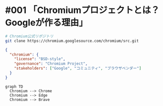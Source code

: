 # #001 「Chromiumプロジェクトとは？Googleが作る理由」

```bash
# Chromium公式リポジトリ
git clone https://chromium.googlesource.com/chromium/src.git
```

```json
{
  "chromium": {
    "license": "BSD-style",
    "governance": "Chromium Project",
    "stakeholders": ["Google", "コミュニティ", "ブラウザベンダー"]
  }
}
```

```mermaid
graph TD
  Chromium --> Chrome
  Chromium --> Edge
  Chromium --> Brave
```
